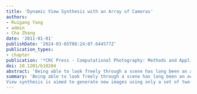 ```yaml
---
title: 'Dynamic View Synthesis with an Array of Cameras'
authors:
- Ruigang Yang
- admin
- Cha Zhang
date: '2011-01-01'
publishDate: '2024-03-05T08:24:07.644577Z'
publication_types:
- chapter
publication: '*CRC Press - Computational Photography: Methods and Applications*'
doi: 10.1201/b10284
abstract: 'Being able to look freely through a scene has long been an active research topic in the computer graphics community. Historically, computer graphics research has been focused on rendering. That is, given a three-dimensional (3D) model, how to generate new images faster, better, and more realistically. View synthesis addresses a typically more challenging problem. It is aimed to generate new images using only a set of two-dimensional (2D) images, instead of 3D models.'
summary: 'Being able to look freely through a scene has long been an active research topic in the computer graphics community.
View synthesis is aimed to generate new images using only a set of two-dimensional (2D) images, instead of 3D models.'
---
```


